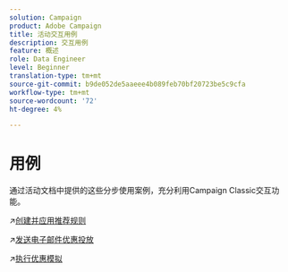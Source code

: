 ```yaml
---
solution: Campaign
product: Adobe Campaign
title: 活动交互用例
description: 交互用例
feature: 概述
role: Data Engineer
level: Beginner
translation-type: tm+mt
source-git-commit: b9de052de5aaeee4b089feb70bf20723be5c9cfa
workflow-type: tm+mt
source-wordcount: '72'
ht-degree: 4%

---
```


# 用例

通过活动文档中提供的这些分步使用案例，充分利用Campaign Classic交互功能。

:arrow_upper_right:[创建并应用推荐规则](https://experienceleague.adobe.com/docs/campaign-classic/using/managing-offers/case-study/presentation-rules.html)

:arrow_upper_right:[发送电子邮件优惠投放](https://experienceleague.adobe.com/docs/campaign-classic/using/managing-offers/case-study/offers-on-an-outbound-channel.html)

:arrow_upper_right:[执行优惠模拟](https://experienceleague.adobe.com/docs/campaign-classic/using/managing-offers/case-study/offers-on-an-outbound-channel.html)
